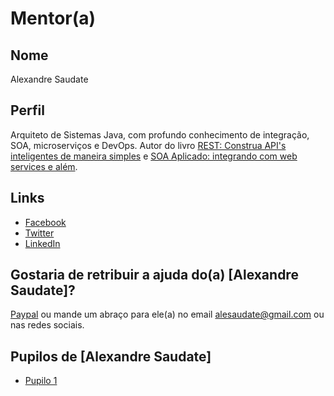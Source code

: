 # Mentor(a)

## Nome

Alexandre Saudate

## Perfil

Arquiteto de Sistemas Java, com profundo conhecimento de integração, SOA, microserviços e DevOps. Autor do livro [REST: Construa API's inteligentes de maneira simples](https://www.casadocodigo.com.br/products/livro-rest) e [SOA Aplicado: integrando com web services e além](https://www.casadocodigo.com.br/products/livro-soa-webservices).

## Links

* [Facebook](https://www.facebook.com/alesaudate)
* [Twitter](https://twitter.com/alesaudate)
* [LinkedIn](https://www.linkedin.com/in/alesaudate/)

## Gostaria de retribuir a ajuda do(a) [Alexandre Saudate]?

[Paypal](https://www.paypal.com/cgi-bin/webscr?cmd=_donations&business=alesaudate%40gmail%2ecom&lc=BR&item_name=Alexandre%20Saudate&currency_code=BRL&bn=PP%2dDonationsBF%3abtn_donateCC_LG%2egif%3aNonHosted) ou mande um abraço para ele(a) no email alesaudate@gmail.com ou nas redes sociais.

## Pupilos de [Alexandre Saudate]

* [Pupilo 1](/profiles/pupils/profiles/pupilo1.md)
